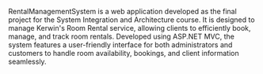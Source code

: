 RentalManagementSystem is a web application developed as the final project for the System Integration and Architecture course. It is designed to manage Kerwin's Room Rental service, allowing clients to efficiently book, manage, and track room rentals. Developed using ASP.NET MVC, the system features a user-friendly interface for both administrators and customers to handle room availability, bookings, and client information seamlessly.
